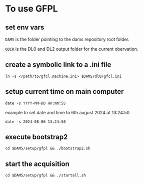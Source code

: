 # To use GFPL

## set env vars

`DAMS` is the folder pointing to the dams repository root folder.

`ODIR` is the DL0 and DL2 output folder for the current obervation.

## create a symbolic link to a .ini file

```
ln -s </path/to/gfcl.machine.ini> $DAMS/dl0/gfcl.ini
```

## setup current time on main computer

```
date -s YYYY-MM-DD HH:mm:SS
```
example to set date and time to 6th august 2024 at 13:24:50
```
date -s 2024-08-06 13:24:50
```

## execute bootstrap2

```
cd $DAMS/setup/gfpl && ./bootstrap2.sh
```

## start the acquisition

```
cd $DAMS/setup/gfpl && ./startall.sh
```

